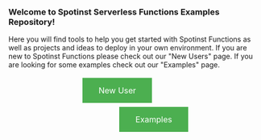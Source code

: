 <p></p><h3>Welcome to Spotinst Serverless Functions Examples Repository!</h3><p></p><p>Here you will find tools to help you get started with Spotinst Functions as well as projects and ideas to deploy in your own environment. If you are new to Spotinst Functions please check out our "New Users" page. If you are looking for some examples check out our "Examples" page. </p><p></p>


<style>
.button {
    background-color: #4CAF50;
    border: none;
    color: white;
    padding: 15px 32px;
    text-align: center;
    text-decoration: none;
    font-size: 16px;
    margin: 4px 2px;
    cursor: pointer;
}
.button-group{
    text-align:center;
    padding-right:145px;
    padding-left:145px;
}
.a{
    float:left;
}
.b{
    float:right;
}
.site-footer{
}
</style>

<div class="button-group">
<a href="./new-user" class="button a">New User</a>
<a href="examples" class="button b">Examples</a>
</div>

<p><br><br></p>